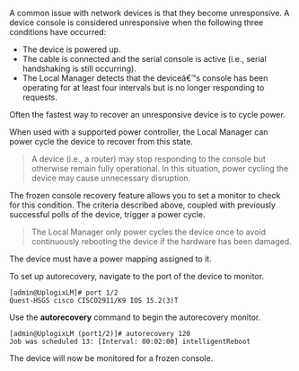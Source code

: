 A common issue with network devices is that they become unresponsive. A device console is considered unresponsive when the following three conditions have occurred:

 - The device is powered up.
 - The cable is connected and the serial console is active (i.e., serial handshaking is still occurring).
 - The Local Manager detects that the deviceâ€™s console has been operating for at least four intervals but is no longer responding to requests.

Often the fastest way to recover an unresponsive device is to cycle power.

When used with a supported power controller, the Local Manager can power cycle the device to recover from this state.

> A device (i.e., a router) may stop responding to the console but otherwise remain fully operational. In this situation, power cycling the device may cause unnecessary disruption.

The frozen console recovery feature allows you to set a monitor to check for this condition. The criteria described above, coupled with previously successful polls of the device, trigger a power cycle.

> The Local Manager only power cycles the device once to avoid continuously rebooting the device if the hardware has been damaged.

The device must have a power mapping assigned to it.

To set up autorecovery, navigate to the port of the device to monitor.

```
[admin@UplogixLM]# port 1/2
Quest-HSGS cisco CISCO2911/K9 IOS 15.2(3)T
```

Use the **autorecovery** command to begin the autorecovery monitor.

```
[admin@UplogixLM (port1/2)]# autorecovery 120
Job was scheduled 13: [Interval: 00:02:00] intelligentReboot
```
The device will now be monitored for a frozen console.
